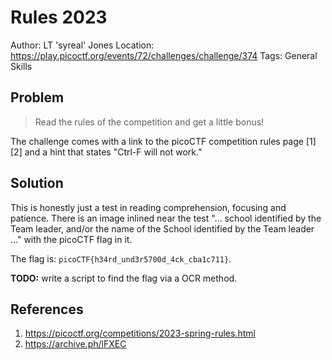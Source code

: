 # Rules 2023

Author: LT 'syreal' Jones
Location: https://play.picoctf.org/events/72/challenges/challenge/374
Tags: General Skills

## Problem

> Read the rules of the competition and get a little bonus!

The challenge comes with a link to the picoCTF competition rules page [1][2] and a hint that states "Ctrl-F will not work."

## Solution

This is honestly just a test in reading comprehension, focusing and patience. There is an image inlined near the test "... school identified by the Team leader, and/or the name of the School identified by the Team leader ..." with the picoCTF flag in it.

The flag is: ``picoCTF{h34rd_und3r5700d_4ck_cba1c711}``.

__TODO:__ write a script to find the flag via a OCR method.

## References

1. https://picoctf.org/competitions/2023-spring-rules.html
2. https://archive.ph/lFXEC
